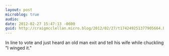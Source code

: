 ```yaml
---
layout: post
microblog: true
audio: 
date: 2012-02-27 15:47:13 -0600
guid: http://craigmcclellan.micro.blog/2012/02/27/t174249251377905664.html
---
```

In line to vote and just heard an old man exit and tell his wife while chuckling "I winged it."
